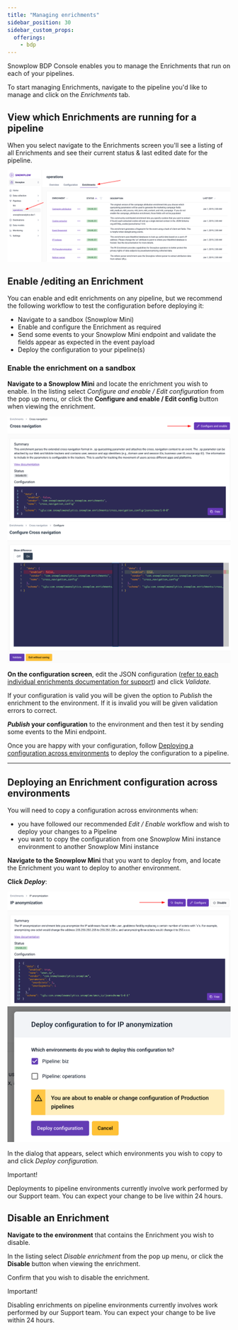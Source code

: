 ```yaml
---
title: "Managing enrichments"
sidebar_position: 30
sidebar_custom_props:
  offerings:
    - bdp
---
```



Snowplow BDP Console enables you to manage the Enrichments that run on each of your pipelines.

To start managing Enrichments, navigate to the pipeline you'd like to manage and click on the _Enrichments_ tab.


## View which Enrichments are running for a pipeline

When you select navigate to the Enrichments screen you'll see a listing of all Enrichments and see their current status & last edited date for the pipeline.

![](images/ViewEnrichments.png)


## Enable /editing an Enrichment

You can enable and edit enrichments on any pipeline, but we recommend the following workflow to test the configuration before deploying it:

- Navigate to a sandbox (Snowplow Mini)
- Enable and configure the Enrichment as required
- Send some events to your Snowplow Mini endpoint and validate the fields appear as expected in the event payload
- Deploy the configuration to your pipeline(s)

### Enable the enrichment on a sandbox

**Navigate to a Snowplow Mini** and locate the enrichment you wish to enable. In the listing select _Configure and enable / Edit configuration_ from the pop up menu, or click the **Configure and enable / Edit config** button when viewing the enrichment.

![](images/configure-and-enable.png)
![](images/view-differences.png)

**On the configuration screen**, edit the JSON configuration ([refer to each individual enrichments documentation for support](/docs/pipeline/enrichments/available-enrichments/index.md)) and click _Validate._

If your configuration is valid you will be given the option to _Publish_ the enrichment to the environment. If it is invalid you will be given validation errors to correct.

**_Publish_ your configuration** to the environment and then test it by sending some events to the Mini endpoint.

Once you are happy with your configuration, follow [Deploying a configuration across environments](#deploy) to deploy the configuration to a pipeline.

* * *

## Deploying an Enrichment configuration across environments

You will need to copy a configuration across environments when:

- you have followed our recommended _Edit / Enable_ workflow and wish to deploy your changes to a Pipeline
- you want to copy the configuration from one Snowplow Mini instance environment to another Snowplow Mini instance

**Navigate to the Snowplow Mini** that you want to deploy from, and locate the Enrichment you want to deploy to another environment.

**Click _Deploy_**:

![](images/deploy-enrichment-1.png)
![](images/deploy-enrichment-2.png)

In the dialog that appears, select which environments you wish to copy to and click _Deploy configuration._

Important!

Deployments to pipeline environments currently involve work performed by our Support team. You can expect your change to be live within 24 hours.

## Disable an Enrichment

**Navigate to the environment** that contains the Enrichment you wish to disable.

In the listing select _Disable enrichment_ from the pop up menu, or click the **Disable** button when viewing the enrichment.

Confirm that you wish to disable the enrichment.

Important!

Disabling enrichments on pipeline environments currently involves work performed by our Support team. You can expect your change to be live within 24 hours.

